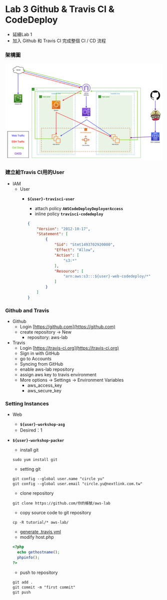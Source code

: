# Lab 3 Github & Travis CI & CodeDeploy
* 延續Lab 1
* 加入 Github 和 Travis CI 完成整個 CI / CD 流程

### 架構圖
![Imgur](../img/cicd-workshop.png)

### 建立給Travis CI用的User
* IAM
	- User
		- **`${user}-travisci-user`**
			- attach policy **`AWSCodeDeployDeployerAccess`**
			- inline policy **`travisci-codedeploy`**

			```json
			{
			    "Version": "2012-10-17",
			    "Statement": [
			        {
			            "Sid": "Stmt1493702920000",
			            "Effect": "Allow",
			            "Action": [
			                "s3:*"
			            ],
			            "Resource": [
			                "arn:aws:s3:::${user}-web-codedeploy/*"
			            ]
			        }
			    ]
			}
			```
			
### Github and Travis
* Github
	- Login [https://github.com](https://github.com)
	- create repository -> New
		- repository: aws-lab
* Travis
	- Login [https://travis-ci.org](https://travis-ci.org)
	- Sign in with GitHub
	- go to Accounts
	- Syncing from GitHub
	- enable aws-lab repository
	- assign aws key to travis environment
	- More options -> Settings -> Environment Variables
		- aws_access_key
		- aws_secure_key

### Setting Instances

* Web
	- **`${user}-workshop-asg`**
	- Desired：1
* **`${user}-workshop-packer`**
	- install git
	
	```
	sudo yum install git
	```
	- setting git

	```
	git config --global user.name "circle yu"
	git config --global user.email "circle.yu@nextlink.com.tw"
	```
	- clone repository

	```
	git clone https://github.com/你的帳號/aws-lab
	```
	- copy source code to git repository
	
	```
	cp -R tutorial/* aws-lab/
	```
	- [generate .travis.yml](scripts/.travis.yml)
	- modify host.php

	```php
	<?php
	  echo gethostname();
	  phpinfo();
	?>
	```
	- push to repository

	```
	git add .
	git commit -m "first commit"
	git push
	```